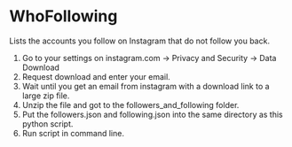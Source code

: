 # WhoFollowing
Lists the accounts you follow on Instagram that do not follow you back.

1. Go to your settings on instagram.com -> Privacy and Security -> Data Download
2. Request download and enter your email.
3. Wait until you get an email from instagram with a download link to a large zip file.
4. Unzip the file and got to the followers_and_following folder.
5. Put the followers.json and following.json into the same directory as this python script.
6. Run script in command line.
